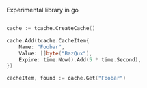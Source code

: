 Experimental library in go

```go

cache := tcache.CreateCache()

cache.Add(tcache.CacheItem{
	Name: "Foobar",
	Value: []byte("BazQux"),
	Expire: time.Now().Add(5 * time.Second),
})

cacheItem, found := cache.Get("Foobar")
```

